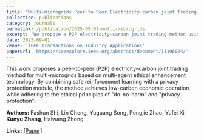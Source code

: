 ```yaml
---
title: "Multi-microgrids Peer to Peer Electricity-carbon joint Trading Method Based on Multi-agent Ethical Enhancement Technology"
collection: publications
category: journals
permalink: /publication/2025-09-01-multi-microgrids
excerpt: 'We propose a P2P electricity–carbon joint trading method using multi-agent ethical enhancement with safe reinforcement learning and privacy protection to achieve low-carbon economic operation for multi-microgrids.'
date: 2025-09-01
venue: 'IEEE Transactions on Industry Applications'
paperurl: 'https://ieeexplore.ieee.org/abstract/document/11196024/'
---
```


This work proposes a peer-to-peer (P2P) electricity–carbon joint trading method for multi-microgrids based on multi-agent ethical enhancement technology. By combining safe reinforcement learning with a privacy protection module, the method achieves low-carbon economic operation while adhering to the ethical principles of "do-no-harm" and "privacy protection".

**Authors:** Fashun Shi, Lin Cheng, Yuguang Song, Pengjie Zhao, Yufei Xi, **Kunyu Zhang**, Haiwang Zhong

**Links:** [[Paper]](https://ieeexplore.ieee.org/abstract/document/11196024/)
